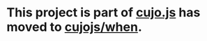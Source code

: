 # This project is part of [cujo.js](http://cujojs.com) has moved to [cujojs/when](https://github.com/cujojs/when).

